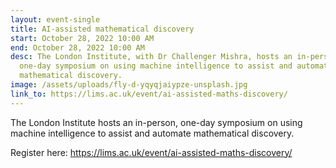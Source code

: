 ```yaml
---
layout: event-single
title: AI-assisted mathematical discovery
start: October 28, 2022 10:00 AM
end: October 28, 2022 10:00 AM
desc: The London Institute, with Dr Challenger Mishra, hosts an in-person,
  one-day symposium on using machine intelligence to assist and automate
  mathematical discovery.
image: /assets/uploads/fly-d-yqyqjaiypze-unsplash.jpg
link_to: https://lims.ac.uk/event/ai-assisted-maths-discovery/
---
```

The London Institute hosts an in-person, one-day symposium on using machine intelligence to assist and automate mathematical discovery.

Register here: [https://lims.ac.uk/event/ai-assisted-maths-discovery/ ](https://lims.ac.uk/event/ai-assisted-maths-discovery/)